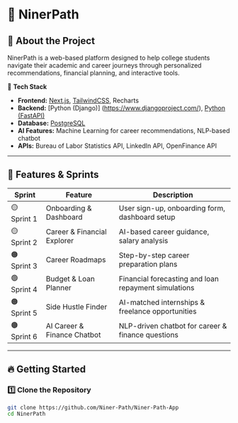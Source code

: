 # 🚀 NinerPath

## 📖 About the Project
NinerPath is a web-based platform designed to help college students navigate their academic and career journeys through personalized recommendations, financial planning, and interactive tools.

🔹 **Tech Stack**
- **Frontend:** [Next.js](https://nextjs.org/), [TailwindCSS](https://tailwindcss.com/), Recharts
- **Backend:** [Python (Django)] (https://www.djangoproject.com/), [Python (FastAPI)](https://fastapi.tiangolo.com/)
- **Database:** [PostgreSQL](https://www.postgresql.org/)
- **AI Features:** Machine Learning for career recommendations, NLP-based chatbot
- **APIs:** Bureau of Labor Statistics API, LinkedIn API, OpenFinance API

---

## 📌 Features & Sprints

| Sprint | Feature | Description |
|--------|---------|-------------|
| 🟡 Sprint 1 | Onboarding & Dashboard | User sign-up, onboarding form, dashboard setup |
| 🟡 Sprint 2 | Career & Financial Explorer | AI-based career guidance, salary analysis |
| 🟠 Sprint 3 | Career Roadmaps | Step-by-step career preparation plans |
| 🟢 Sprint 4 | Budget & Loan Planner | Financial forecasting and loan repayment simulations |
| 🟠 Sprint 5 | Side Hustle Finder | AI-matched internships & freelance opportunities |
| 🟤 Sprint 6 | AI Career & Finance Chatbot | NLP-driven chatbot for career & finance questions |

---

## 🔥 Getting Started

### **1️⃣ Clone the Repository**
```sh
git clone https://github.com/Niner-Path/Niner-Path-App
cd NinerPath
